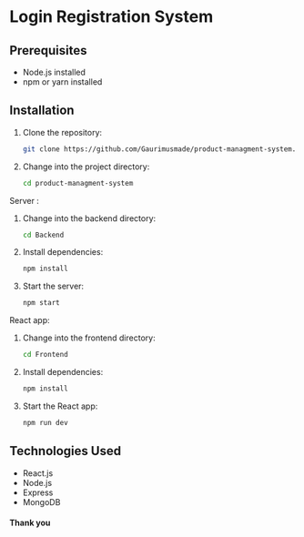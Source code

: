 # Login Registration System

## Prerequisites

- Node.js installed
- npm or yarn installed

## Installation

1. Clone the repository:

    ```bash
   git clone https://github.com/Gaurimusmade/product-managment-system.git
    ```

2. Change into the project directory:

    ```bash
    cd product-managment-system
    ```
    
Server : 

1. Change into the backend directory:

    ```bash
    cd Backend
    ```
    
2. Install dependencies:

    ```bash
    npm install
    ```
    
3. Start the server:

    ```bash
    npm start
    ```

 React app:

1. Change into the frontend directory:

    ```bash
    cd Frontend
    ```
    
2. Install dependencies:

    ```bash
    npm install
    ```
    
3. Start the React app:

     ```bash
    npm run dev
    ```

## Technologies Used

- React.js
- Node.js
- Express
- MongoDB

#### Thank you 